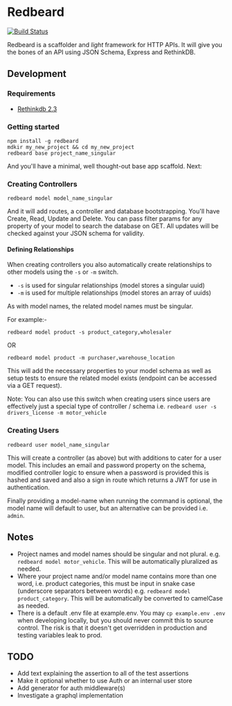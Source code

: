 # Redbeard
[![Build Status](https://travis-ci.org/Prismatik/redbeard.svg)](https://travis-ci.org/Prismatik/redbeard)

Redbeard is a scaffolder and _light_ framework for HTTP APIs. It will give you
the bones of an API using JSON Schema, Express and RethinkDB.

## Development

### Requirements

- [Rethinkdb 2.3](https://rethinkdb.com/docs/install)

### Getting started

```
npm install -g redbeard
mdkir my_new_project && cd my_new_project
redbeard base project_name_singular
```

And you'll have a minimal, well thought-out base app scaffold. Next:

### Creating Controllers

```
redbeard model model_name_singular
```
And it will add routes, a controller and database bootstrapping. You'll have
Create, Read, Update and Delete. You can pass filter params for any property
of your model to search the database on GET. All updates will be checked
against your JSON schema for validity.

#### Defining Relationships

When creating controllers you also automatically create relationships to other
models using the `-s` or `-m` switch.

* `-s` is used for singular relationships (model stores a singular uuid)
* `-m` is used for multiple relationships (model stores an array of uuids)

As with model names, the related model names must be singular.

For example:-

```
redbeard model product -s product_category,wholesaler
```
OR
```
redbeard model product -m purchaser,warehouse_location
```

This will add the necessary properties to your model schema as well as setup
tests to ensure the related model exists (endpoint can be accessed via a GET
request).

Note: You can also use this switch when creating users since users are
effectively just a special type of controller / schema i.e.
`redbeard user -s drivers_license -m motor_vehicle`

### Creating Users

```
redbeard user model_name_singular
```

This will create a controller (as above) but with additions to cater for a
user model. This includes an email and password property on the schema,
modified controller logic to ensure when a password is provided this is
hashed and saved and also a sign in route which returns a JWT for use in
authentication.

Finally providing a model-name when running the command is optional, the model
name will default to user, but an alternative can be provided i.e. `admin`.

## Notes

* Project names and model names should be singular and not plural. e.g. `redbeard model motor_vehicle`. This will be automatically pluralized as needed.
* Where your project name and/or model name contains more than one word, i.e. product categories, this must be input in snake case (underscore separators between words) e.g. `redbeard model product_category`. This will be automatically be converted to camelCase as needed.
* There is a default .env file at example.env. You may `cp example.env .env`
when developing locally, but you should never commit this to source control.
The risk is that it doesn't get overridden in production and testing
variables leak to prod.

## TODO

* Add text explaining the assertion to all of the test assertions
* Make it optional whether to use Auth or an internal user store
* Add generator for auth middleware(s)
* Investigate a graphql implementation
